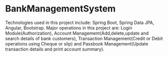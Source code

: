 # BankManagementSystem
Technologies used in this project include: Spring Boot, Spring Data JPA, Angular, Bootstrap.
Major operations in this project are:
Login Module(Authorization), 
Account Management(Add,delete,update and search details of bank customers), 
Transaction Management(Credit or Debit operations using Cheque or slip) and 
Passbook Management(Update transaction details and print account summary).
